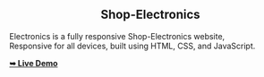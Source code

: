 
  <h2 align="center">Shop-Electronics</h2>

Electronics is a fully responsive Shop-Electronics website, <br />Responsive for all devices, built using HTML, CSS, and JavaScript.

<a href="https://shop-electronics-co5fomhjy-yujitechs-projects.vercel.app"><strong>➥ Live Demo</strong></a>   
